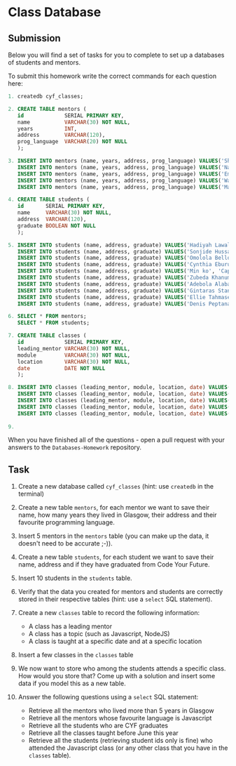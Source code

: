 # Class Database

## Submission

Below you will find a set of tasks for you to complete to set up a databases of students and mentors.

To submit this homework write the correct commands for each question here:

```sql
1. createdb cyf_classes;

2. CREATE TABLE mentors (
   id             SERIAL PRIMARY KEY, 
   name           VARCHAR(30) NOT NULL, 
   years          INT, 
   address        VARCHAR(120), 
   prog_language  VARCHAR(20) NOT NULL 
   );

3. INSERT INTO mentors (name, years, address, prog_language) VALUES('Shukri Ali', 5, 'West Midlands, Glassgow', 'Java');
   INSERT INTO mentors (name, years, address, prog_language) VALUES('Nadir Khan', 3, 'East Midlands, Glassgow', 'JavaScript');
   INSERT INTO mentors (name, years, address, prog_language) VALUES('Emile Paffard-Wray', 10, 'South Midlands, Glasgow', 'React');
   INSERT INTO mentors (name, years, address, prog_language) VALUES('Wahab Rehman', 8, 'North Midlands, Glasgow', 'React');
   INSERT INTO mentors (name, years, address, prog_language) VALUES('Mark Farmiloe', 15, 'Great Midlands, Glassgow', 'SQL');

4. CREATE TABLE students (
   id       SERIAL PRIMARY KEY, 
   name     VARCHAR(30) NOT NULL, 
   address  VARCHAR(120), 
   graduate BOOLEAN NOT NULL 
   );

5. INSERT INTO students (name, address, graduate) VALUES('Hadiyah Lawal', 'West Midlands, Birmingham', false);
   INSERT INTO students (name, address, graduate) VALUES('Sonjide Hussain', 'Clarkson, London', true);
   INSERT INTO students (name, address, graduate) VALUES('Omolola Bello', 'Smethwick, Birmingham', false);
   INSERT INTO students (name, address, graduate) VALUES('Cynthia Eburu', 'Chaltam House, London', true);
   INSERT INTO students (name, address, graduate) VALUES('Min ko', 'Cape Town, South-Africa', true);
   INSERT INTO students (name, address, graduate) VALUES('Zubeda Khanum', 'Green Lane, Birmingham', false);
   INSERT INTO students (name, address, graduate) VALUES('Adebola Alaba-Ige', 'Coventry, Birmingham', false);
   INSERT INTO students (name, address, graduate) VALUES('Gintaras Stankus', 'Solihull Quarters, Birmingham', false);
   INSERT INTO students (name, address, graduate) VALUES('Ellie Tahmasebi', 'Alexandra Avenue, London', true);
   INSERT INTO students (name, address, graduate) VALUES('Denis Peptanariu', 'Egbaston Avenue, Birmingham', false);

6. SELECT * FROM mentors;
   SELECT * FROM students;

7. CREATE TABLE classes (
   id             SERIAL PRIMARY KEY, 
   leading_mentor VARCHAR(30) NOT NULL, 
   module         VARCHAR(30) NOT NULL, 
   location       VARCHAR(30) NOT NULL, 
   date           DATE NOT NULL 
   );

8. INSERT INTO classes (leading_mentor, module, location, date) VALUES('Cemil Okay', 'HTML/CSS', 'Aston University, Birmingham',    '2020-04-25');
   INSERT INTO classes (leading_mentor, module, location, date) VALUES('Wahab Rehman', 'JavaScript', 'Zoom Online class', '2020-05-28');
   INSERT INTO classes (leading_mentor, module, location, date) VALUES('Andy Delaney', 'React', 'Zoom Online class', '2020-06-30');
   INSERT INTO classes (leading_mentor, module, location, date) VALUES('Nick Holdsworth', 'Node.js', 'Zoom Online class', '2020-07-31');
   INSERT INTO classes (leading_mentor, module, location, date) VALUES('Mark Farmiloe', 'SQL', 'Zoom Online class', '2020-09-02');
   
9. 
```

When you have finished all of the questions - open a pull request with your answers to the `Databases-Homework` repository.

## Task

1. Create a new database called `cyf_classes` (hint: use `createdb` in the terminal)
2. Create a new table `mentors`, for each mentor we want to save their name, how many years they lived in Glasgow, their address and their favourite programming language.
3. Insert 5 mentors in the `mentors` table (you can make up the data, it doesn't need to be accurate ;-)).
4. Create a new table `students`, for each student we want to save their name, address and if they have graduated from Code Your Future.
5. Insert 10 students in the `students` table.
6. Verify that the data you created for mentors and students are correctly stored in their respective tables (hint: use a `select` SQL statement).
7. Create a new `classes` table to record the following information:

   - A class has a leading mentor
   - A class has a topic (such as Javascript, NodeJS)
   - A class is taught at a specific date and at a specific location

8. Insert a few classes in the `classes` table
9. We now want to store who among the students attends a specific class. How would you store that? Come up with a solution and insert some data if you model this as a new table.
10. Answer the following questions using a `select` SQL statement:
    - Retrieve all the mentors who lived more than 5 years in Glasgow
    - Retrieve all the mentors whose favourite language is Javascript
    - Retrieve all the students who are CYF graduates
    - Retrieve all the classes taught before June this year
    - Retrieve all the students (retrieving student ids only is fine) who attended the Javascript class (or any other class that you have in the `classes` table).
